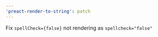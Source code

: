 ```yaml
---
'preact-render-to-string': patch
---
```


Fix `spellCheck={false}` not rendering as `spellcheck="false"`
